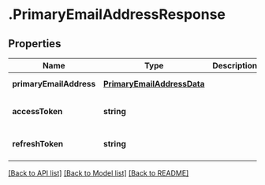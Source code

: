 # .PrimaryEmailAddressResponse

## Properties

Name | Type | Description | Notes
------------ | ------------- | ------------- | -------------
**primaryEmailAddress** | [**PrimaryEmailAddressData**](PrimaryEmailAddressData.md) |  | [default to undefined]
**accessToken** | **string** |  | [optional] [default to undefined]
**refreshToken** | **string** |  | [optional] [default to undefined]


[[Back to API list]](../README.md#documentation-for-api-endpoints) [[Back to Model list]](../README.md#documentation-for-models) [[Back to README]](../README.md)
